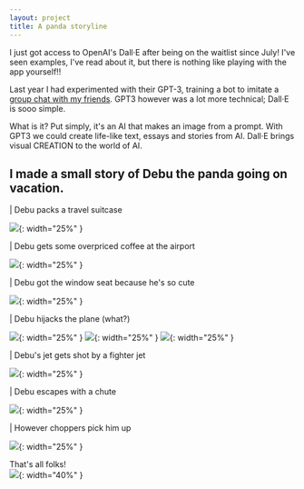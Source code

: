 ```yaml
---
layout: project
title: A panda storyline
---
```

I just got access to OpenAI's Dall·E after being on the waitlist since July!
I've seen examples, I've read about it, but there is nothing like playing with the app yourself!!

Last year I had experimented with their GPT-3, training a bot to imitate a [group chat with my friends](https://tejaswa.me/projects/gpt2Whatsapp.html). GPT3 however was a lot more technical; Dall·E is sooo simple.

What is it? Put simply, it's an AI that makes an image from a prompt. With GPT3 we could create life-like text, essays and stories from AI. Dall·E brings visual CREATION to the world of AI.

## I made a small story of Debu the panda going on vacation.

| Debu packs a travel suitcase

![](dalle_story/1.png){: width="25%" }

| Debu gets some overpriced coffee at the airport

![](dalle_story/2.png){: width="25%" }

| Debu got the window seat because he's so cute

![](dalle_story/3.png){: width="25%" }

| Debu hijacks the plane (what?)

![](dalle_story/4.png){: width="25%" }
![](dalle_story/5.png){: width="25%" }
![](dalle_story/6.png){: width="25%" }

| Debu's jet gets shot by a fighter jet

![](dalle_story/6b.png){: width="25%" }

| Debu escapes with a chute

![](dalle_story/7.png){: width="25%" }

| However choppers pick him up

![](dalle_story/8.png){: width="25%" }

That's all folks! <br>
![](giphy.gif){: width="40%" }
